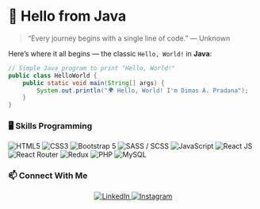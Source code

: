# 👋 Hello from Java

> “Every journey begins with a single line of code.” — Unknown

Here’s where it all begins — the classic `Hello, World!` in **Java**:

```java
// Simple Java program to print "Hello, World!"
public class HelloWorld {
    public static void main(String[] args) {
        System.out.println("🌍 Hello, World! I'm Dimas A. Pradana");
    }
}
```
### 🖥️ Skills Programming
<div align: center;>
  <img src="https://img.shields.io/badge/HTML5-E34F26?style=for-the-badge&logo=html5&logoColor=white" alt="HTML5"/>
  <img src="https://img.shields.io/badge/CSS3-1572B6?style=for-the-badge&logo=css3&logoColor=white" alt="CSS3"/>
  <img src="https://img.shields.io/badge/Bootstrap_5-7952B3?style=for-the-badge&logo=bootstrap&logoColor=white" alt="Bootstrap 5" />
  <img src="https://img.shields.io/badge/SASS/SCSS-CC6699?style=for-the-badge&logo=sass&logoColor=white" alt="SASS / SCSS"/>
  <img src="https://img.shields.io/badge/JavaScript-F7DF1E?style=for-the-badge&logo=javascript&logoColor=black" alt="JavaScript"/>
  <img src="https://img.shields.io/badge/React_JS-61DAFB?style=for-the-badge&logo=react&logoColor=black" alt="React JS" />
  <img src="https://img.shields.io/badge/React_Router-CA4245?style=for-the-badge&logo=react-router&logoColor=white" alt="React Router"/>
  <img src="https://img.shields.io/badge/Redux-593D88?style=for-the-badge&logo=redux&logoColor=white" alt="Redux"/>
  <img src="https://img.shields.io/badge/PHP-777BB4?style=for-the-badge&logo=php&logoColor=white" alt="PHP"/>
  <img src="https://img.shields.io/badge/MySQL-005C84?style=for-the-badge&logo=mysql&logoColor=white" alt="MySQL"/>
</div>

### 📫 Connect With Me
<p align="center">
  <a href="http://linkedin.com/in/dimas-a-pradana-340642303?">
    <img src="https://img.shields.io/badge/LinkedIn-0A66C2?style=for-the-badge&logo=linkedin&logoColor=white" alt="LinkedIn"/>
  </a>
  <a href="https://www.instagram.com/_.dimaz/">
    <img src="https://img.shields.io/badge/Instagram-E4405F?style=for-the-badge&logo=instagram&logoColor=white" alt="Instagram"/>
  </a>
</p>



